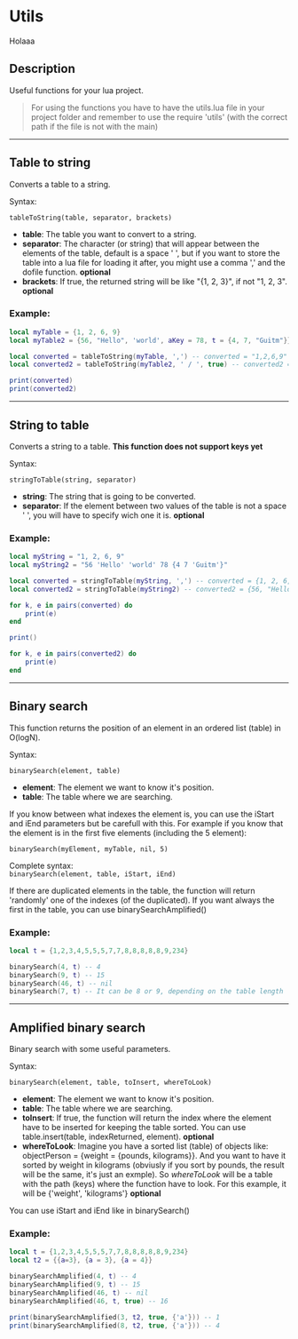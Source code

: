 # Utils

Holaaa

## Description

Useful functions for your lua project.

> For using the functions you have to have the utils.lua file in your project folder and remember to use the require 'utils' (with the correct path if the file is not with the main)

---

## Table to string

Converts a table to a string.  

Syntax:

```tableToString(table, separator, brackets)```

* **table**: The table you want to convert to a string.
* **separator**: The character (or string) that will appear between the elements of the table, default is a space ' ', but if you want to store the table into a lua file for loading it after, you might use a comma ',' and the dofile function. **optional**
* **brackets**: If true, the returned string will be like "{1, 2, 3}", if not "1, 2, 3". **optional**

### Example:

```lua
local myTable = {1, 2, 6, 9}
local myTable2 = {56, "Hello", 'world', aKey = 78, t = {4, 7, "Guitm"}}

local converted = tableToString(myTable, ',') -- converted = "1,2,6,9"
local converted2 = tableToString(myTable2, ' / ', true) -- converted2 = "{56 / "Hello" / "world" / aKey=78 / t={4 / 7 / "Guitm"}}"

print(converted)
print(converted2)
```

---

## String to table

Converts a string to a table. **This function does not support keys yet**

Syntax:

```stringToTable(string, separator)```

* **string**: The string that is going to be converted.
* **separator**: If the element between two values of the table is not a space ' ', you will have to specify wich one it is. **optional**

### Example:

```lua
local myString = "1, 2, 6, 9"
local myString2 = "56 'Hello' 'world' 78 {4 7 'Guitm'}"

local converted = stringToTable(myString, ',') -- converted = {1, 2, 6, 9}
local converted2 = stringToTable(myString2) -- converted2 = {56, "Hello", "world", 78, {4, 7, "Guitm"}}

for k, e in pairs(converted) do
	print(e)
end

print()

for k, e in pairs(converted2) do
	print(e)
end
```

---

## Binary search

This function returns the position of an element in an ordered list (table) in O(logN).  

Syntax:

```binarySearch(element, table)```

* **element**: The element we want to know it's position.
* **table**: The table where we are searching.

If you know between what indexes the element is, you can use the iStart and iEnd parameters but be carefull with this. For example if you know that the element is
in the first five elements (including the 5 element):

```binarySearch(myElement, myTable, nil, 5)```

Complete syntax:  
```binarySearch(element, table, iStart, iEnd)```

If there are duplicated elements in the table, the function will return 'randomly' one of the indexes (of the duplicated). If you want always the first in the table, you can use binarySearchAmplified()

### Example:

```lua
local t = {1,2,3,4,5,5,5,7,7,8,8,8,8,8,9,234}

binarySearch(4, t) -- 4
binarySearch(9, t) -- 15
binarySearch(46, t) -- nil
binarySearch(7, t) -- It can be 8 or 9, depending on the table length

```

---

## Amplified binary search

Binary search with some useful parameters. 

Syntax:

```binarySearch(element, table, toInsert, whereToLook)```

* **element**: The element we want to know it's position.
* **table**: The table where we are searching.
* **toInsert**: If true, the function will return the index where the element have to be inserted for keeping the table sorted. You can use table.insert(table, indexReturned, element). **optional**
* **whereToLook**: Imagine you have a sorted list (table) of objects like: objectPerson = {weight = {pounds, kilograms}}. And you want to have it sorted by weight in kilograms (obviusly if you sort by pounds, the result will be the same, it's just an exmple). So *whereToLook* will be a table with the path (keys) where the function have to look. For this example, it will be {'weight', 'kilograms'} **optional**

You can use iStart and iEnd like in binarySearch()

### Example:

```lua
local t = {1,2,3,4,5,5,5,7,7,8,8,8,8,8,9,234}
local t2 = {{a=3}, {a = 3}, {a = 4}}

binarySearchAmplified(4, t) -- 4
binarySearchAmplified(9, t) -- 15
binarySearchAmplified(46, t) -- nil
binarySearchAmplified(46, t, true) -- 16

print(binarySearchAmplified(3, t2, true, {'a'})) -- 1
print(binarySearchAmplified(8, t2, true, {'a'})) -- 4

```
